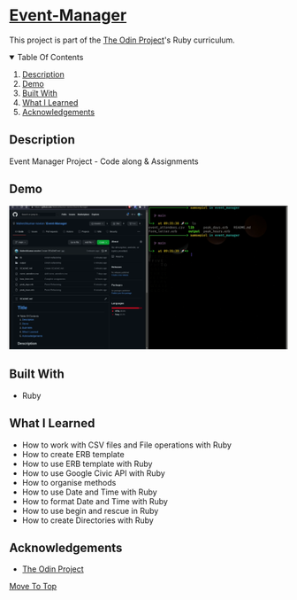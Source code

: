 
# [Event-Manager](https://www.theodinproject.com/paths/full-stack-ruby-on-rails/courses/ruby-programming/lessons/event-manager-ruby-programming)
This project is part of the [The Odin Project](https://www.theodinproject.com/paths/full-stack-ruby-on-rails/courses/ruby-programming/lessons/event-manager-ruby-programming)'s Ruby curriculum.

<details open="open">
  <summary>Table Of Contents</summary>
  <ol>
    <li>
      <a href="#description">Description</a>
    </li>
    <li>
      <a href="#demo">Demo</a>
    </li>
    <li>
      <a href="#built-with">Built With</a>
    </li>
     <li>
      <a href="#what-i-learned">What I Learned</a>
    </li>
     <li>
      <a href="#acknowledgements">Acknowledgements</a>
    </li>
  </ol>
</details>

## Description
Event Manager Project - Code along & Assignments

## Demo
![Demo](./demo/demo.gif)
</br>
  
## Built With
* Ruby

## What I Learned
* How to work with CSV files and File operations with Ruby
* How to create ERB template
* How to use ERB template with Ruby
* How to use Google Civic API with Ruby
* How to organise methods
* How to use Date and Time with Ruby
* How to format Date and Time with Ruby
* How to use begin and rescue in Ruby
* How to create Directories with Ruby
  
## Acknowledgements
* [The Odin Project](https://theodinproject.com)

[Move To Top](#event-manager)
